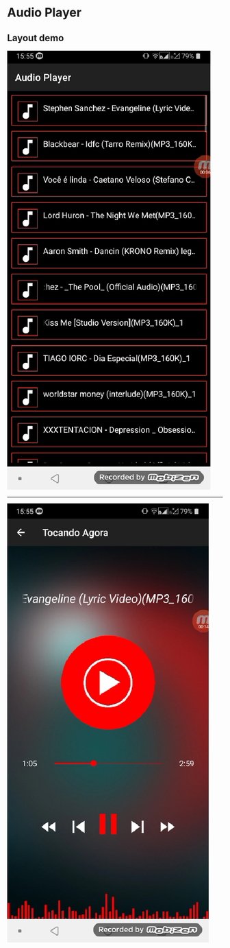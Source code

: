 # Audio Player
## Layout demo

![img1](./images_demonstration/img1.png "img1")

<hr>

![img2](./images_demonstration/img2.png "img2")
